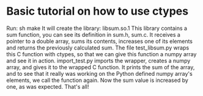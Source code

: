 # Basic tutorial on how to use ctypes

Run: sh make
It will create the library: libsum.so.1
This library contains a sum function, you can see its definition in sum.h, sum.c. It receives a pointer to a double array, sums its contents, increases one of its elements and returns the previously calculated sum.
The file test_libsum.py wraps this C function with ctypes, so that we can give this function a numpy array and see it in action.
import_test.py imports the wrapper, creates a numpy array, and gives it to the wrapped C function. It prints the sum of the array, and to see that it really was working on the Python defined numpy array's elements, we call the function again. Now the sum value is increased by one, as was expected.
That's all!
